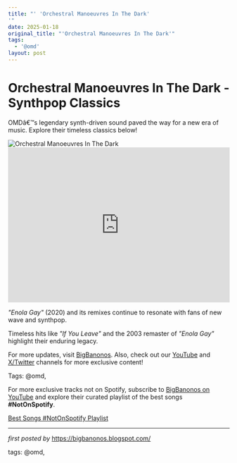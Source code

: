 ```yaml
---
title: "' 'Orchestral Manoeuvres In The Dark'
'"
date: 2025-01-18
original_title: "'Orchestral Manoeuvres In The Dark'"
tags:
  - '@omd'
layout: post
---
```

<!-- Title of the Post -->
<h1 >Orchestral Manoeuvres In The Dark - Synthpop Classics</h1> <!-- Introductory Text -->
<p >OMDâ€™s legendary synth-driven sound paved the way for a new era of music. Explore their timeless classics below!</p> <!-- Featured Image -->
<div > <img src="https://i.scdn.co/image/ab67616d0000b27346c913077ad733cf423eab13" alt="Orchestral Manoeuvres In The Dark" />
</div> <!-- Spotify Playlist Embed -->
<div > <iframe src="https://open.spotify.com/embed/playlist/4shBrc4ARxfnFqyYi2SWHs?utm_source=generator" width="100%" height="352" frameBorder="0" allowfullscreen="" allow="autoplay; clipboard-write; encrypted-media; fullscreen; picture-in-picture" loading="lazy"></iframe>
</div> <!-- Song Information -->
<div > <p><em>"Enola Gay"</em> (2020) and its remixes continue to resonate with fans of new wave and synthpop.</p> <p>Timeless hits like <em>"If You Leave"</em> and the 2003 remaster of <em>"Enola Gay"</em> highlight their enduring legacy.</p>
</div> <!-- Footer Links -->
<div > <p>For more updates, visit <a href="https://bigbanonos.blogspot.com/" target="_blank">BigBanonos</a>. Also, check out our <a href="https://www.youtube.com/@BigBanonos" target="_blank">YouTube</a> and <a href="https://x.com/bigbanonos" target="_blank">X/Twitter</a> channels for more exclusive content!</p>
</div> <!-- Tags -->
<p >Tags: @omd,</p>


<!--Subscribe and Playlist Links-->
<div>
    <p>For more exclusive tracks not on Spotify, subscribe to <a href="https://www.youtube.com/@BigBanonos" target="_blank">BigBanonos on YouTube</a> and explore their curated playlist of the best songs <strong>#NotOnSpotify</strong>.</p>
    <p><a href="https://www.youtube.com/playlist?list=PLtuNtuTatqI0kFahUCbtbfenC_ET5O_tr" target="_blank">Best Songs #NotOnSpotify Playlist<br /></a></p></div>

<hr />

<p><em>first posted by</em> <a href="https://bigbanonos.blogspot.com/" rel="noopener" target="_new">https://bigbanonos.blogspot.com/</a></p>

<p>tags: @omd,</p>
